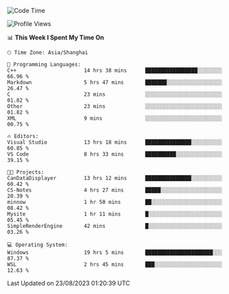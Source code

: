 <!--START_SECTION:waka-->
![Code Time](http://img.shields.io/badge/Code%20Time-1%2C186%20hrs%201%20min-blue)

![Profile Views](http://img.shields.io/badge/Profile%20Views-1-blue)

📊 **This Week I Spent My Time On** 

```text
🕑︎ Time Zone: Asia/Shanghai

💬 Programming Languages: 
C++                      14 hrs 38 mins      █████████████████░░░░░░░░   66.96 % 
Markdown                 5 hrs 47 mins       ███████░░░░░░░░░░░░░░░░░░   26.47 % 
C                        23 mins             ░░░░░░░░░░░░░░░░░░░░░░░░░   01.82 % 
Other                    23 mins             ░░░░░░░░░░░░░░░░░░░░░░░░░   01.82 % 
XML                      9 mins              ░░░░░░░░░░░░░░░░░░░░░░░░░   00.75 % 

🔥 Editors: 
Visual Studio            13 hrs 18 mins      ███████████████░░░░░░░░░░   60.85 % 
VS Code                  8 hrs 33 mins       ██████████░░░░░░░░░░░░░░░   39.15 % 

🐱‍💻 Projects: 
CanDataDisplayer         13 hrs 12 mins      ███████████████░░░░░░░░░░   60.42 % 
CS-Notes                 4 hrs 27 mins       █████░░░░░░░░░░░░░░░░░░░░   20.39 % 
minnow                   1 hr 50 mins        ██░░░░░░░░░░░░░░░░░░░░░░░   08.42 % 
Mysite                   1 hr 11 mins        █░░░░░░░░░░░░░░░░░░░░░░░░   05.45 % 
SimpleRenderEngine       42 mins             █░░░░░░░░░░░░░░░░░░░░░░░░   03.26 % 

💻 Operating System: 
Windows                  19 hrs 5 mins       ██████████████████████░░░   87.37 % 
WSL                      2 hrs 45 mins       ███░░░░░░░░░░░░░░░░░░░░░░   12.63 % 
```


 Last Updated on 23/08/2023 01:20:39 UTC
<!--END_SECTION:waka-->